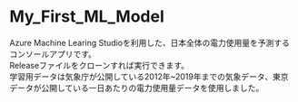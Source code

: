 # My_First_ML_Model
Azure Machine Learing Studioを利用した、日本全体の電力使用量を予測するコンソールアプリです。  
Releaseファイルをクローンすれば実行できます。  
学習用データは気象庁が公開している2012年~2019年までの気象データ、東京データが公開している一日あたりの電力使用量データを使用しました。  

